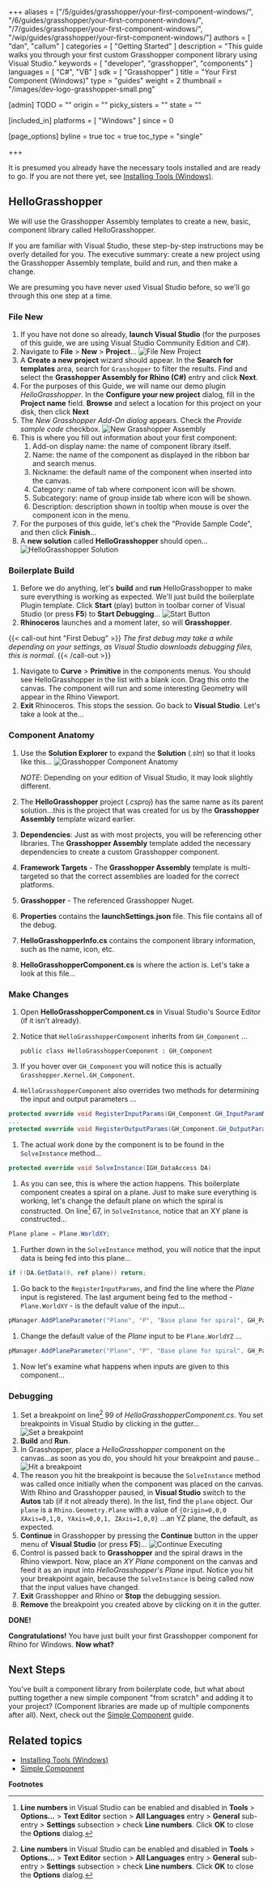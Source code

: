 +++
aliases = ["/5/guides/grasshopper/your-first-component-windows/", "/6/guides/grasshopper/your-first-component-windows/", "/7/guides/grasshopper/your-first-component-windows/", "/wip/guides/grasshopper/your-first-component-windows/"]
authors = [ "dan", "callum" ]
categories = [ "Getting Started" ]
description = "This guide walks you through your first custom Grasshopper component library using Visual Studio."
keywords = [ "developer", "grasshopper", "components" ]
languages = [ "C#", "VB" ]
sdk = [ "Grasshopper" ]
title = "Your First Component (Windows)"
type = "guides"
weight = 2
thumbnail = "/images/dev-logo-grasshopper-small.png"

[admin]
TODO = ""
origin = ""
picky_sisters = ""
state = ""

[included_in]
platforms = [ "Windows" ]
since = 0

[page_options]
byline = true
toc = true
toc_type = "single"

+++

It is presumed you already have the necessary tools installed and are ready to go. If you are not there yet, see [Installing Tools (Windows)](/guides/grasshopper/installing-tools-windows).

## HelloGrasshopper

We will use the Grasshopper Assembly templates to create a new, basic, component library called HelloGrasshopper.

If you are familiar with Visual Studio, these step-by-step instructions may be overly detailed for you. The executive summary: create a new project using the Grasshopper Assembly template, build and run, and then make a change.

We are presuming you have never used Visual Studio before, so we'll go through this one step at a time.

### File New

1. If you have not done so already, **launch Visual Studio** (for the purposes of this guide, we are using Visual Studio Community Edition and C#).
1. Navigate to **File** > **New** > **Project**...
   ![File New Project](/images/your-first-plugin-windows-01.png)
1. A **Create a new project** wizard should appear. In the **Search for templates** area, search for `Grasshopper` to filter the results. Find and select the **Grasshopper Assembly for Rhino (C\#)** entry and click **Next**.
1. For the purposes of this Guide, we will name our demo plugin _HelloGrasshopper_. In the **Configure your new project** dialog, fill in the **Project name** field. **Browse** and select a location for this project on your disk, then click **Next**
1. The _New Grasshopper Add-On dialog_ appears. Check the _Provide sample code_ checkbox.
   ![New Grasshopper Assembly](/images/your-first-component-windows-03.png)
1. This is where you fill out information about your first component:
   1. Add-on display name: the name of component library itself.
   1. Name: the name of the component as displayed in the ribbon bar and search menus.
   1. Nickname: the default name of the component when inserted into the canvas.
   1. Category: name of tab where component icon will be shown.
   1. Subcategory: name of group inside tab where icon will be shown.
   1. Description: description shown in tooltip when mouse is over the component icon in the menu.
1. For the purposes of this guide, let's chek the "Provide Sample Code", and then click **Finish**...
1. A **new solution** called **HelloGrasshopper** should open...
   ![HelloGrasshopper Solution](/images/your-first-component-windows-04.png)

### Boilerplate Build

1. Before we do anything, let's **build** and **run** HelloGrasshopper to make sure everything is working as expected. We'll just build the boilerplate Plugin template. Click **Start** (play) button in toolbar corner of Visual Studio (or press **F5**) to **Start Debugging**...
   ![Start Button](/images/your-first-compo-windows-06.png)
1. **Rhinoceros** launches and a moment later, so will **Grasshopper**.

{{< call-out hint "First Debug" >}}
_The first debug may take a while depending on your settings, as Visual Studio downloads debugging files, this is normal._
{{< /call-out >}}

1. Navigate to **Curve** > **Primitive** in the components menus. You should see HelloGrasshopper in the list with a blank icon. Drag this onto the canvas. The component will run and some interesting Geometry will appear in the Rhino Viewport.
1. **Exit** Rhinoceros. This stops the session. Go back to **Visual Studio**. Let's take a look at the...

### Component Anatomy

1. Use the **Solution Explorer** to expand the **Solution** (_.sln_) so that it looks like this...
   ![Grasshopper Component Anatomy](/images/your-first-component-windows-06.png)

   _NOTE_: Depending on your edition of Visual Studio, it may look slightly different.

1. The **HelloGrasshopper** project (_.csproj_) has the same name as its parent solution...this is the project that was created for us by the **Grasshopper Assembly** template wizard earlier.
1. **Dependencies**: Just as with most projects, you will be referencing other libraries. The **Grasshopper Assembly** template added the necessary dependencies to create a custom Grasshopper component.
1. **Framework Targets** - The **Grasshopper Assembly** template is multi-targeted so that the correct assemblies are loaded for the correct platforms.
1. **Grasshopper** - The referenced Grasshopper Nuget.
1. **Properties** contains the **launchSettings.json** file. This file contains all of the debug.
1. **HelloGrasshopperInfo.cs** contains the component library information, such as the name, icon, etc.
1. **HelloGrasshopperComponent.cs** is where the action is. Let's take a look at this file...

### Make Changes

1.  Open **HelloGrasshopperComponent.cs** in Visual Studio's Source Editor (if it isn't already).
1.  Notice that `HelloGrasshopperComponent` inherits from `GH_Component` ...

        public class HelloGrasshopperComponent : GH_Component

1.  If you hover over `GH_Component` you will notice this is actually `Grasshopper.Kernel.GH_Component`.
1.  `HelloGrasshopperComponent` also overrides two methods for determining the input and output parameters ...

```cs
protected override void RegisterInputParams(GH_Component.GH_InputParamManager pManager)
...
protected override void RegisterOutputParams(GH_Component.GH_OutputParamManager pManager)
```

1. The actual work done by the component is to be found in the `SolveInstance` method...

```cs
protected override void SolveInstance(IGH_DataAccess DA)
```

1. As you can see, this is where the action happens. This boilerplate component creates a spiral on a plane. Just to make sure everything is working, let's change the default plane on which the spiral is constructed. On line[^1] 67, in `SolveInstance`, notice that an XY plane is constructed...

```cs
Plane plane = Plane.WorldXY;
```

1. Further down in the `SolveInstance` method, you will notice that the input data is being fed into this plane...

```cs
if (!DA.GetData(0, ref plane)) return;
```

1. Go back to the `RegisterInputParams`, and find the line where the _Plane_ input is registered. The last argument being fed to the method - `Plane.WorldXY` - is the default value of the input...

```cs
pManager.AddPlaneParameter("Plane", "P", "Base plane for spiral", GH_ParamAccess.item, Plane.WorldXY);
```

1. Change the default value of the _Plane_ input to be `Plane.WorldYZ` ...

```cs
pManager.AddPlaneParameter("Plane", "P", "Base plane for spiral", GH_ParamAccess.item, Plane.WorldYZ);
```

1. Now let's examine what happens when inputs are given to this component...

### Debugging

1. Set a breakpoint on line[^1] 99 of _HelloGrasshopperComponent.cs_. You set breakpoints in Visual Studio by clicking in the gutter...
   ![Set a breakpoint](/images/your-first-component-windows-07.png)
1. **Build** and **Run**.
1. In Grasshopper, place a _HelloGrasshopper_ component on the canvas...as soon as you do, you should hit your breakpoint and pause...
   ![Hit a breakpoint](/images/your-first-component-windows-08.png)
1. The reason you hit the breakpoint is because the `SolveInstance` method was called once initially when the component was placed on the canvas. With Rhino and Grasshopper paused, in **Visual Studio** switch to the **Autos** tab (if it not already there). In the list, find the `plane` object. Our `plane` is a `Rhino.Geometry.Plane` with a value of `{Origin=0,0,0 XAxis=0,1,0, YAxis=0,0,1, ZAxis=1,0,0}` ...an YZ plane, the default, as expected.
1. **Continue** in Grasshopper by pressing the **Continue** button in the upper menu of **Visual Studio** (or press **F5**)...
   ![Continue Executing](/images/your-first-plugin-windows-11.png)
1. Control is passed back to **Grasshopper** and the spiral draws in the Rhino viewport. Now, place an _XY Plane_ component on the canvas and feed it as an input into _HelloGrasshopper_'s _Plane_ input. Notice you hit your breakpoint again, because the `SolveInstance` is being called now that the input values have changed.
1. **Exit** Grasshopper and Rhino or **Stop** the debugging session.
1. **Remove** the breakpoint you created above by clicking on it in the gutter.

**DONE!**

**Congratulations!** You have just built your first Grasshopper component for Rhino for Windows. **Now what?**

## Next Steps

You've built a component library from boilerplate code, but what about putting together a new simple component "from scratch" and adding it to your project? (Component libraries are made up of multiple components after all). Next, check out the [Simple Component](/guides/grasshopper/simple-component) guide.

## Related topics

- [Installing Tools (Windows)](/guides/grasshopper/installing-tools-windows)
- [Simple Component](/guides/grasshopper/simple-component)

**Footnotes**

[^1]: **Line numbers** in Visual Studio can be enabled and disabled in **Tools** > **Options...** > **Text Editor** section > **All Languages** entry > **General** sub-entry > **Settings** subsection > check **Line numbers**. Click **OK** to close the **Options** dialog.
